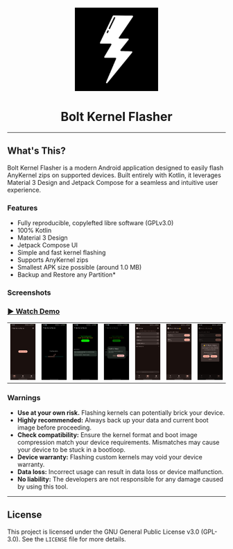 <p align="center">
  <img src="app/src/main/launcher-playstore.png" alt="Thor Logo" height="192dp">
</p>

<h1 align="center">Bolt Kernel Flasher</h1>

---

## What's This?

Bolt Kernel Flasher is a modern Android application designed to easily flash AnyKernel zips on supported devices. Built entirely with Kotlin, it leverages Material 3 Design and Jetpack Compose for a seamless and intuitive user experience.

### Features

- Fully reproducible, copylefted libre software (GPLv3.0)
- 100% Kotlin
- Material 3 Design
- Jetpack Compose UI
- Simple and fast kernel flashing
- Supports AnyKernel zips
- Smallest APK size possible (around 1.0 MB)
- Backup and Restore any Partition*

### Screenshots

### [▶️ Watch Demo](https://youtube.com/shorts/21q9h6YFR3Y?feature=share)
<table>
  <tr>
    <td><img src="fastlane/metadata/android/en-US/images/phoneScreenshots/2.jpg" alt="Screenshot 2" width="200"/></td>
    <td><img src="fastlane/metadata/android/en-US/images/phoneScreenshots/4.jpg" alt="Screenshot 3" width="200"/></td>
    <td><img src="fastlane/metadata/android/en-US/images/phoneScreenshots/5.jpg" alt="Screenshot 5" width="200"/></td>
    <td><img src="fastlane/metadata/android/en-US/images/phoneScreenshots/6.jpg" alt="Screenshot 6" width="200"/></td>
    <td><img src="fastlane/metadata/android/en-US/images/phoneScreenshots/7.jpg" alt="Screenshot 7" width="200"/></td>
    <td><img src="fastlane/metadata/android/en-US/images/phoneScreenshots/8.jpg" alt="Screenshot 8" width="200"/></td>
    <td><img src="fastlane/metadata/android/en-US/images/phoneScreenshots/9.jpg" alt="Screenshot 9" width="200"/></td>
  </tr>
</table>

### Warnings

- **Use at your own risk.** Flashing kernels can potentially brick your device.
- **Highly recommended:** Always back up your data and current boot image before proceeding.
- **Check compatibility:** Ensure the kernel format and boot image compression match your device requirements. Mismatches may cause your device to be stuck in a bootloop.
- **Device warranty:** Flashing custom kernels may void your device warranty.
- **Data loss:** Incorrect usage can result in data loss or device malfunction.
- **No liability:** The developers are not responsible for any damage caused by using this tool.

---

## License

This project is licensed under the GNU General Public License v3.0 (GPL-3.0). See the `LICENSE` file for more details.
